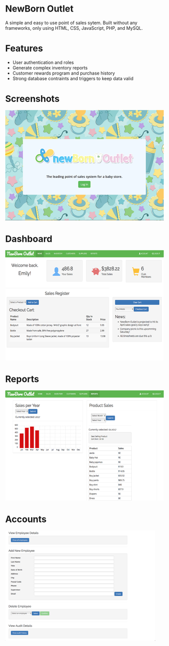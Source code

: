 # NewBorn Outlet
A simple and easy to use point of sales sytem. Built without any frameworks, only using HTML, CSS, JavaScript, PHP, and MySQL. 

# Features
<ul>
    <li>User authentication and roles</li>
    <li>Generate complex inventory reports</li>
    <li>Customer rewards program and purchase history</li>
    <li>Strong database contraints and triggers to keep data valid</li>
</ul>

# Screenshots

<img src="/NewbornOutletImages/login.png" alt="Smiley face" height=350>

# Dashboard

<img src="/NewbornOutletImages/dashboard.png" alt="Smiley face" height=350>

# Reports

<img src="/NewbornOutletImages/reports.png" alt="Smiley face" height=350>

# Accounts

<img src="/NewbornOutletImages/account_one.png" alt="Smiley face" height=350>